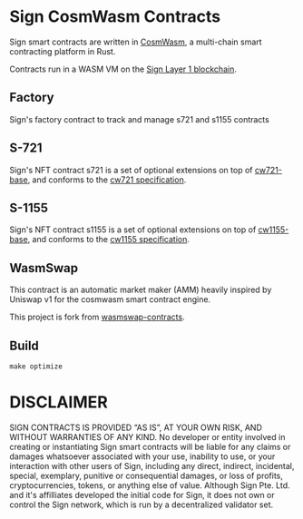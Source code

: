 # Sign CosmWasm Contracts

Sign smart contracts are written in [CosmWasm](https://cosmwasm.com), a multi-chain smart contracting platform in Rust.

Contracts run in a WASM VM on the [Sign Layer 1 blockchain](https://github.com/sign-net/core).

## Factory

Sign's factory contract to track and manage s721 and s1155 contracts

## S-721

Sign's NFT contract s721 is a set of optional extensions on top of [cw721-base](https://github.com/CosmWasm/cw-nfts/tree/main/contracts/cw721-base), and conforms to the [cw721 specification](https://github.com/CosmWasm/cw-nfts/tree/main/packages/cw721).

## S-1155

Sign's NFT contract s1155 is a set of optional extensions on top of [cw1155-base](https://github.com/CosmWasm/cw-plus/tree/main/contracts/cw1155-base), and conforms to the [cw1155 specification](https://github.com/CosmWasm/cw-plus/tree/main/packages/cw1155).

## WasmSwap

This contract is an automatic market maker (AMM) heavily inspired by Uniswap v1 for the cosmwasm smart contract engine.

This project is fork from [wasmswap-contracts](https://github.com/Wasmswap/wasmswap-contracts).

## Build

```
make optimize
```

# DISCLAIMER

SIGN CONTRACTS IS PROVIDED “AS IS”, AT YOUR OWN RISK, AND WITHOUT WARRANTIES OF ANY KIND. No developer or entity involved in creating or instantiating Sign smart contracts will be liable for any claims or damages whatsoever associated with your use, inability to use, or your interaction with other users of Sign, including any direct, indirect, incidental, special, exemplary, punitive or consequential damages, or loss of profits, cryptocurrencies, tokens, or anything else of value. Although Sign Pte. Ltd. and it's affilliates developed the initial code for Sign, it does not own or control the Sign network, which is run by a decentralized validator set.
